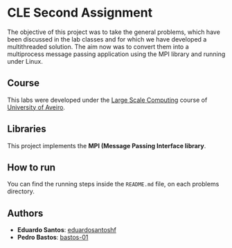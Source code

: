 # CLE Second Assignment

The objective of this project was to take the general problems, which have been discussed in the lab classes and for which we have developed a multithreaded solution. The aim now was to convert them into a multiprocess message passing application using the MPI library and running under Linux.

## Course
This labs were developed under the [Large Scale Computing](https://www.ua.pt/en/uc/13638) course of [University of Aveiro](https://www.ua.pt/).

## Libraries

This project implements the **MPI (Message Passing Interface library**.

## How to run
You can find the running steps inside the `README.md` file, on each problems directory.

## Authors
* **Eduardo Santos**: [eduardosantoshf](https://github.com/eduardosantoshf)
* **Pedro Bastos**: [bastos-01](https://github.com/bastos-01)
